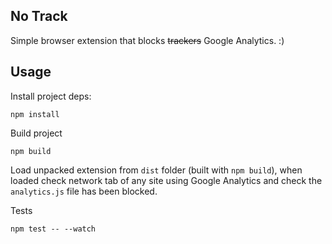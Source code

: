 No Track
--------

Simple browser extension that blocks <s>trackers</s> Google Analytics. :)

Usage
-----

Install project deps:

```
npm install
```

Build project

```
npm build
```

Load unpacked extension from `dist` folder (built with `npm build`), when loaded
check network tab of any site using Google Analytics and check the `analytics.js`
file has been blocked.

Tests

```
npm test -- --watch
```
